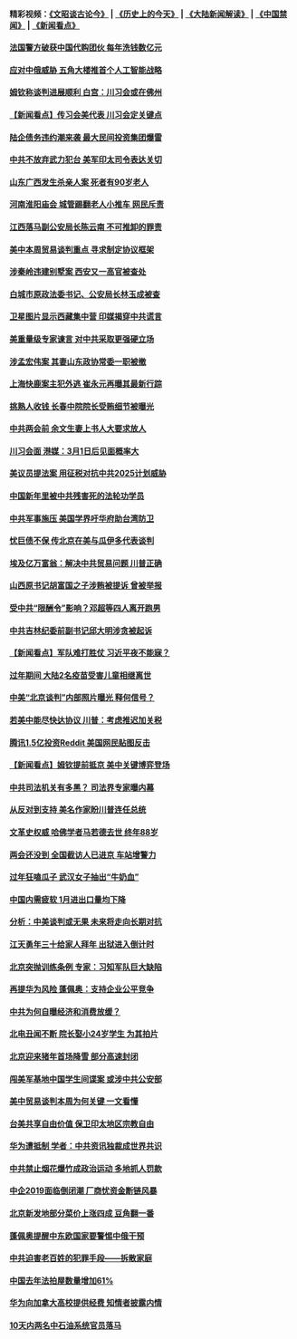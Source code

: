 #### 精彩视频：[《文昭谈古论今》](http://45.76.195.252/wenzhao) | [《历史上的今天》](http://45.76.195.252/today-in-history) | [《大陆新闻解读》](http://45.76.195.252/ntdtv-comedy) | [《中国禁闻》](http://45.76.195.252/ntdtv-news) | [《新闻看点》](http://45.76.195.252/news-insight) 

 #### [法国警方破获中国代购团伙 每年洗钱数亿元](../pages/nsc413/n11042382.md?t=02131837) 

#### [应对中俄威胁 五角大楼推首个人工智能战略](../pages/nsc413/n11042470.md?t=02131837) 

#### [姆钦称谈判进展顺利 白宫：川习会或在佛州](../pages/nsc413/n11042401.md?t=02131837) 

#### [【新闻看点】传习会美代表 川习会定关键点](../pages/nsc413/n11042350.md?t=02131837) 

#### [陆企债务违约潮来袭 最大民间投资集团爆雷](../pages/nsc413/n11041712.md?t=02131837) 

#### [中共不放弃武力犯台 美军印太司令表达关切](../pages/nsc413/n11041624.md?t=02131837) 

#### [山东广西发生杀亲人案 死者有90岁老人](../pages/nsc413/n11041835.md?t=02131837) 

#### [河南淮阳庙会 城管踢翻老人小推车 网民斥责](../pages/nsc413/n11041866.md?t=02131837) 


#### [江西落马副公安局长陈云南 不可推卸的罪责](../pages/nsc413/n11039867.md?t=02131837) 

#### [美中本周贸易谈判重点 寻求制定协议框架](../pages/nsc413/n11041912.md?t=02131837) 

#### [涉秦岭违建别墅案 西安又一高官被查处](../pages/nsc413/n11041798.md?t=02131837) 

#### [白城市原政法委书记、公安局长林玉成被查](../pages/nsc413/n11041434.md?t=02131837) 

#### [卫星图片显示西藏集中营 印媒揭穿中共谎言](../pages/nsc413/n11041664.md?t=02131837) 

#### [美重量级专家谏言 对中共采取更强硬立场](../pages/nsc413/n11040358.md?t=02131837) 

#### [涉孟宏伟案 其妻山东政协常委一职被撤](../pages/nsc413/n11041333.md?t=02131837) 

#### [上海快鹿案主犯外逃 崔永元再曝其最新行踪](../pages/nsc413/n11041264.md?t=02131837) 

#### [挑熟人收钱 长春中院院长受贿细节被曝光](../pages/nsc413/n11041064.md?t=02131837) 

#### [中共两会前 余文生妻上书人大要求放人](../pages/nsc413/n11041118.md?t=02131837) 

#### [川习会面 港媒：3月1日后见面概率大](../pages/nsc413/n11041084.md?t=02131837) 

#### [美议员提法案 用征税对抗中共2025计划威胁](../pages/nsc413/n11040820.md?t=02131837) 

#### [中国新年里被中共残害死的法轮功学员](../pages/nsc413/n11034530.md?t=02131837) 

#### [中共军事施压 美国学界吁华府助台湾防卫](../pages/nsc413/n11040965.md?t=02131837) 

#### [忧巨债不保 传北京在美与瓜伊多代表谈判](../pages/nsc413/n11040772.md?t=02131837) 

#### [埃及亿万富翁：解决中共贸易问题 川普正确](../pages/nsc413/n11040351.md?t=02131837) 

#### [山西原书记胡富国之子涉贿被提诉 曾被举报](../pages/nsc413/n11040573.md?t=02131837) 

#### [受中共“限酬令”影响？邓超等四人离开跑男](../pages/nsc413/n11040088.md?t=02131837) 

#### [中共吉林纪委前副书记邱大明涉贪被起诉](../pages/nsc413/n11039395.md?t=02131837) 

#### [【新闻看点】军队难打胜仗 习近平夜不能寐？](../pages/nsc413/n11040365.md?t=02131837) 

#### [过年期间 大陆2名疫苗受害儿童相继离世](../pages/nsc413/n11040211.md?t=02131837) 

#### [中美“北京谈判”内部照片曝光 释何信号？](../pages/nsc413/n11040032.md?t=02131837) 

#### [若美中能尽快达协议 川普：考虑推迟加关税](../pages/nsc413/n11040298.md?t=02131837) 

#### [腾讯1.5亿投资Reddit 美国网民贴图反击](../pages/nsc413/n11040511.md?t=02131837) 

#### [【新闻看点】姆钦提前抵京 美中关键博弈登场](../pages/nsc413/n11040007.md?t=02131837) 

#### [中共司法机关有多黑？ 司法界专家曝内幕](../pages/nsc413/n11040401.md?t=02131837) 

#### [从反对到支持 美名作家盼川普连任总统](../pages/nsc413/n11040403.md?t=02131837) 

#### [文革史权威 哈佛学者马若德去世 终年88岁](../pages/nsc413/n11040150.md?t=02131837) 

#### [两会还没到 全国截访人已进京 车站增警力](../pages/nsc413/n11040311.md?t=02131837) 

#### [过年狂嗑瓜子 武汉女子抽出“牛奶血”](../pages/nsc413/n11040227.md?t=02131837) 

#### [中国内需疲软 1月进出口量均下降](../pages/nsc413/n11040021.md?t=02131837) 

#### [分析：中美谈判或无果 未来将走向长期对抗](../pages/nsc413/n11040160.md?t=02131837) 

#### [江天勇年三十给家人拜年 出狱进入倒计时](../pages/nsc413/n11039673.md?t=02131837) 

#### [北京突抛训练条例 专家：习知军队巨大缺陷](../pages/nsc413/n11040148.md?t=02131837) 

#### [再提华为风险 蓬佩奥：支持企业公平竞争](../pages/nsc413/n11040198.md?t=02131837) 

#### [中共为何自曝经济和消费放缓？](../pages/nsc413/n11039950.md?t=02131837) 

#### [北电丑闻不断 院长娶小24岁学生 为其拍片](../pages/nsc413/n11040041.md?t=02131837) 

#### [北京迎来猪年首场降雪 部分高速封闭](../pages/nsc413/n11040077.md?t=02131837) 

#### [闯美军基地中国学生间谍案 或涉中共公安部](../pages/nsc413/n11040083.md?t=02131837) 

#### [美中贸易谈判本周为何关键 一文看懂](../pages/nsc413/n11040025.md?t=02131837) 

#### [台美共享自由价值 保卫印太地区宗教自由](../pages/nsc413/n11039742.md?t=02131837) 

#### [华为遭抵制 学者：中共资讯独裁成世界共识](../pages/nsc413/n11036950.md?t=02131837) 

#### [中共禁止烟花爆竹成政治运动 多地抓人罚款](../pages/nsc413/n11039701.md?t=02131837) 

#### [中企2019面临倒闭潮 厂商忧资金断链风暴](../pages/nsc413/n11038847.md?t=02131837) 

#### [北京新发地部分菜价上涨四成 豆角翻一番](../pages/nsc413/n11039338.md?t=02131837) 

#### [蓬佩奥提醒中东欧国家要警惕中俄干预](../pages/nsc413/n11039745.md?t=02131837) 

#### [中共迫害老百姓的犯罪手段——拆散家庭](../pages/nsc413/n11037647.md?t=02131837) 


#### [中国去年法拍屋数量增加61%](../pages/nsc413/n11039188.md?t=02131837) 

#### [华为向加拿大高校提供经费 知情者披露内情](../pages/nsc413/n11039329.md?t=02131837) 

#### [10天内两名中石油系统官员落马](../pages/nsc413/n11039418.md?t=02131837) 

